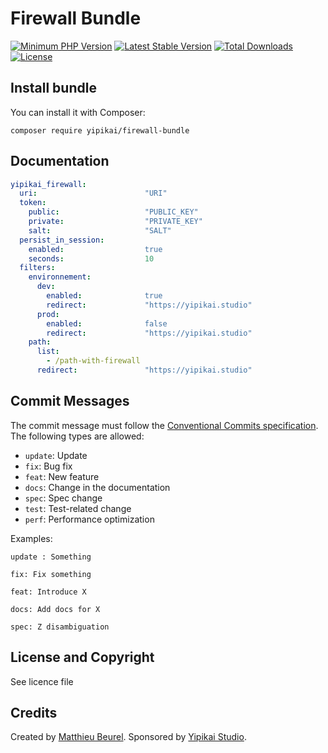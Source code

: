 # Firewall Bundle

[![Minimum PHP Version](https://img.shields.io/badge/php-%3E%3D%207.4-8892BF.svg)](https://php.net/)
[![Latest Stable Version](https://img.shields.io/packagist/v/yipikai/firewall-bundle.svg)](https://packagist.org/packages/yipikai/firewall-bundle)
[![Total Downloads](https://poser.pugx.org/yipikai/firewall-bundle/downloads.svg)](https://packagist.org/packages/yipikai/firewall-bundle)
[![License](https://poser.pugx.org/yipikai/firewall-bundle/license.svg)](https://packagist.org/packages/yipikai/firewall-bundle)

## Install bundle

You can install it with Composer:

```
composer require yipikai/firewall-bundle
```

## Documentation

```yaml
yipikai_firewall:
  uri:                        "URI"
  token:
    public:                   "PUBLIC_KEY"
    private:                  "PRIVATE_KEY"
    salt:                     "SALT"
  persist_in_session:
    enabled:                  true
    seconds:                  10
  filters:
    environnement:
      dev:
        enabled:              true
        redirect:             "https://yipikai.studio"
      prod:
        enabled:              false
        redirect:             "https://yipikai.studio"
    path:
      list:
        - /path-with-firewall
      redirect:               "https://yipikai.studio"
```




## Commit Messages

The commit message must follow the [Conventional Commits specification](https://www.conventionalcommits.org/).
The following types are allowed:

* `update`: Update
* `fix`: Bug fix
* `feat`: New feature
* `docs`: Change in the documentation
* `spec`: Spec change
* `test`: Test-related change
* `perf`: Performance optimization

Examples:

    update : Something

    fix: Fix something

    feat: Introduce X

    docs: Add docs for X

    spec: Z disambiguation

## License and Copyright
See licence file

## Credits
Created by [Matthieu Beurel](https://www.mbeurel.com). Sponsored by [Yipikai Studio](https://yipikai.studio).